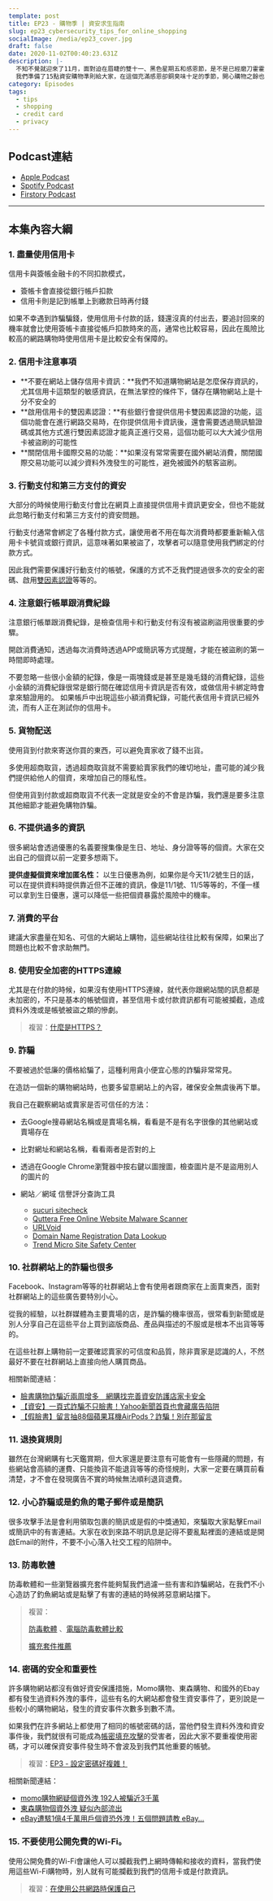 ```yaml
---
template: post
title: EP23 - 購物季 | 資安求生指南
slug: ep23_cybersecurity_tips_for_online_shopping
socialImage: /media/ep23_cover.jpg
draft: false
date: 2020-11-02T00:40:23.631Z
description: |-
  不知不覺就迎來了11月，面對迫在眉睫的雙十一、黑色星期五和感恩節，是不是已經磨刀霍霍列好購物清單也加好購物車了？  
  我們準備了15點資安購物準則給大家，在這個充滿感恩卻銅臭味十足的季節，開心購物之餘也有很多小細節不要不小心忽略了！
category: Episodes
tags:
  - tips
  - shopping
  - credit card
  - privacy
---
```

## Podcast連結

* [Apple Podcast](https://podcasts.apple.com/tw/podcast/%E8%B3%87%E5%AE%89%E8%A7%A3%E5%A3%93%E7%B8%AE/id1513276667#episodeGuid=ckgzl7amcaz5l0903k8oncx88)
* [Spotify Podcast](https://open.spotify.com/episode/72OoDUqSQgNKQTGue0fhMn)
* [Firstory Podcast](https://open.firstory.me/story/ckgzl7amcaz5l0903k8oncx88)

- - -

## 本集內容大綱

### 1.  盡量使用信用卡

信用卡與簽帳金融卡的不同扣款模式，

* 簽帳卡會直接從銀行帳戶扣款
* 信用卡則是記到帳單上到繳款日時再付錢

如果不幸遇到詐騙騙錢，使用信用卡付款的話，錢還沒真的付出去，要追討回來的機率就會比使用簽帳卡直接從帳戶扣款時來的高，通常也比較容易，因此在風險比較高的網路購物時使用信用卡是比較安全有保障的。

### 2. 信用卡注意事項

* **不要在網站上儲存信用卡資訊：**我們不知道購物網站是怎麼保存資訊的，尤其信用卡這類型的敏感資訊，在無法掌控的條件下，儲存在購物網站上是十分不安全的  
* **啟用信用卡的雙因素認證：**有些銀行會提供信用卡雙因素認證的功能，這個功能會在進行網路交易時，在你提供信用卡資訊後，還會需要透過簡訊驗證碼或其他方式進行雙因素認證才能真正進行交易，這個功能可以大大減少信用卡被盜刷的可能性  
* **關閉信用卡國際交易的功能：**如果沒有常常需要在國外網站消費，關閉國際交易功能可以減少資料外洩發生的可能性，避免被國外的駭客盜刷。 

### 3. 行動支付和第三方支付的資安

大部分的時候使用行動支付會比在網頁上直接提供信用卡資訊更安全，但也不能就此忽略行動支付和第三方支付的資安問題。

行動支付通常會綁定了各種付款方式，讓使用者不用在每次消費時都要重新輸入信用卡卡號貨或銀行資訊，這意味著如果被盜了，攻擊者可以隨意使用我們綁定的付款方式。  

因此我們需要保護好行動支付的帳號，保護的方式不乏我們提過很多次的安全的密碼、啟用[雙因素認證](/posts/EP3-why-does-password-has-to-be-so-complicated#google-authenticator-身分驗證器)等等的。

### 4. 注意銀行帳單跟消費紀錄

注意銀行帳單跟消費紀錄，是檢查信用卡和行動支付有沒有被盜刷盜用很重要的步驟。

開啟消費通知，透過每次消費時透過APP或簡訊等方式提醒，才能在被盜刷的第一時間即時處理。

不要忽略一些很小金額的紀錄，像是一兩塊錢或是甚至是幾毛錢的消費紀錄，這些小金額的消費紀錄很常是銀行間在確認信用卡資訊是否有效，或做信用卡綁定時會拿來驗證用的。
如果帳戶中出現這些小額消費紀錄，可能代表信用卡資訊已經外流，而有人正在測試你的信用卡。

### 5. 貨物配送

使用貨到付款來寄送你買的東西，可以避免賣家收了錢不出貨。

多使用超商取貨，透過超商取貨就不需要給賣家我們的確切地址，盡可能的減少我們提供給他人的個資，來增加自己的隱私性。

但使用貨到付款或超商取貨不代表一定就是安全的不會是詐騙，我們還是要多注意其他細節才能避免購物詐騙。

### 6. 不提供過多的資訊

很多網站會透過優惠的名義要搜集像是生日、地址、身分證等等的個資。大家在交出自己的個資以前一定要多想兩下。

**提供虛擬個資來增加匿名性：**
以生日優惠為例，如果你是今天11/2號生日的話，可以在提供資料時提供靠近但不正確的資訊，像是11/1號、11/5等等的，不僅一樣可以拿到生日優惠，還可以降低一些把個資暴露於風險中的機率。

### 7. 消費的平台

建議大家盡量在知名、可信的大網站上購物，這些網站往往比較有保障，如果出了問題也比較不會求助無門。

### 8. 使用安全加密的HTTPS連線

尤其是在付款的時候，如果沒有使用HTTPS連線，就代表你跟網站間的訊息都是未加密的，不只是基本的帳號個資，甚至信用卡或付款資訊都有可能被攔截，造成資料外洩或是帳號被盜之類的慘劇。

> 複習：[什麼是HTTPS？](/posts/ep19_why_is_https_so_important) 

### 9. 詐騙

不要被過於低廉的價格給騙了，這種利用貪小便宜心態的詐騙非常常見。

在造訪一個新的購物網站時，也要多留意網站上的內容，確保安全無虞後再下單。

我自己在觀察網站或賣家是否可信任的方法：

* 去Google搜尋網站名稱或是賣場名稱，看看是不是有名字很像的其他網站或賣場存在
* 比對網址和網站名稱，看看兩者是否對的上
* 透過在Google Chrome瀏覽器中按右鍵以圖搜圖，檢查圖片是不是盜用別人的圖片的
* 網站／網域 信譽評分查詢工具

  * [sucuri sitecheck](https://sitecheck.sucuri.net/)
  * [Quttera Free Online Website Malware Scanner](https://quttera.com/website-malware-scanner)
  * [URLVoid](https://www.urlvoid.com/)
  * [Domain Name Registration Data Lookup](https://lookup.icann.org/)
  * [Trend Micro Site Safety Center](https://global.sitesafety.trendmicro.com/index.php)

### 10. 社群網站上的詐騙也很多

Facebook、Instagram等等的社群網站上會有使用者跟商家在上面賣東西，面對社群網站上的這些廣告要特別小心。

從我的經驗，以社群媒體為主要賣場的店，是詐騙的機率很高，很常看到新聞或是別人分享自己在這些平台上買到盜版商品、產品與描述的不服或是根本不出貨等等的。

在這些社群上購物前一定要確認賣家的可信度和品質，除非賣家是認識的人，不然最好不要在社群網站上直接向他人購買商品。

相關新聞連結：

* [臉書購物詐騙近兩周增多　網購找完善資安防護店家卡安全](https://www.storm.mg/localarticle/327602)
* [【資安】一頁式詐騙不只臉書！Yahoo新聞首頁也會藏廣告陷阱](https://www.mygopen.com/2018/12/yahoo.html) 
* [【假臉書】留言抽88個蘋果耳機AirPods？詐騙！別在那留言](https://mygopen.com/2019/04/88airpods.html)

### 11. 退換貨規則

雖然在台灣網購有七天鑑賞期，但大家還是要注意有可能會有一些隱藏的問題，有些網站會高額的運費、只能換貨不能退貨等等的奇怪規則，大家一定要在購買前看清楚，才不會在發現廣告不實的時候無法順利退貨退費。

### 12. 小心詐騙或是釣魚的電子郵件或是簡訊

很多攻擊手法是會利用領取包裹的簡訊或是假的中獎通知，來騙取大家點擊Email或簡訊中的有害連結。大家在收到來路不明訊息是記得不要亂點裡面的連結或是開啟Email的附件，不要不小心落入社交工程的陷阱中。

### 13. 防毒軟體

防毒軟體和一些瀏覽器擴充套件能夠幫我們過濾一些有害和詐騙網站，在我們不小心造訪了釣魚網站或是點擊了有害的連結的時候將惡意網站擋下。

> 複習：
>
> [防毒軟體](/posts/ep7-computer-habits-that-shouldnt-be-contempted#防毒軟體) 、[電腦防毒軟體比較](/posts/ep7-computer-habits-that-shouldnt-be-contempted#電腦防毒軟體比較) 
>
> [擴充套件推薦](/posts/ep7-computer-habits-that-shouldnt-be-contempted#安全的瀏覽網頁) 

### 14. 密碼的安全和重要性

許多購物網站都沒有做好資安保護措施，Momo購物、東森購物、和國外的Ebay都有發生過資料外洩的事件，這些有名的大網站都會發生資安事件了，更別說是一些較小的購物網站，發生的資安事件次數多到數不清。  

如果我們在許多網站上都使用了相同的帳號密碼的話，當他們發生資料外洩和資安事件後，我們就很有可能成為[帳密填充攻擊](/posts/EP3-why-does-password-has-to-be-so-complicated#帳密填充攻擊-credential-stuffing)的受害者，因此大家不要重複使用密碼，才可以確保資安事件發生時不會波及到我們其他重要的帳號。

> 複習：[EP3 - 設定密碼好複雜！](/posts/EP3-why-does-password-has-to-be-so-complicated) 

相關新聞連結：

* [momo購物網疑個資外洩 192人被騙近3千萬](https://udn.com/news/story/7315/4662907)
* [東森購物個資外洩 疑似內部流出](https://www.ithome.com.tw/node/55613) 
* [eBay遭駭1億4千萬用戶個資恐外洩！五個問題請教 eBay…](https://blog.trendmicro.com.tw/?p=8285) 

### 15. 不要使用公開免費的Wi-Fi。

使用公開免費的Wi-Fi會讓他人可以攔截我們上網時傳輸和接收的資料，當我們使用這些Wi-Fi購物時，別人就有可能攔截到我們的信用卡或是付款資訊。

> 複習：[在使用公共網路時保護自己](/posts/ep4-do-we-need-vpn#在使用公共網路時保護自己)